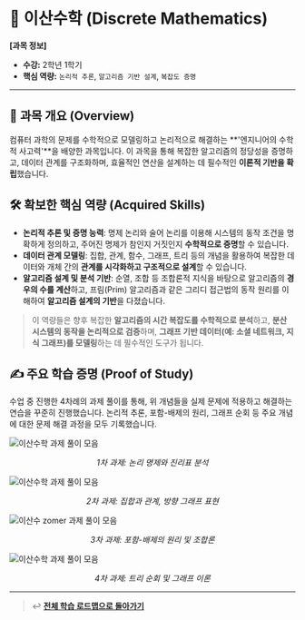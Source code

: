 # 🎲 이산수학 (Discrete Mathematics)

**[과목 정보]**
- **수강:** 2학년 1학기
- **핵심 역량:** `논리적 추론`, `알고리즘 기반 설계`, `복잡도 증명`

---

## 📖 과목 개요 (Overview)
컴퓨터 과학의 문제를 수학적으로 모델링하고 논리적으로 해결하는 **'엔지니어의 수학적 사고력'**을 배양한 과목입니다. 이 과목을 통해 복잡한 알고리즘의 정당성을 증명하고, 데이터 관계를 구조화하며, 효율적인 연산을 설계하는 데 필수적인 **이론적 기반을 확립**했습니다.

## 🛠️ 확보한 핵심 역량 (Acquired Skills)
-   **논리적 추론 및 증명 능력**: 명제 논리와 술어 논리를 이용해 시스템의 동작 조건을 명확하게 정의하고, 주어진 명제가 참인지 거짓인지 **수학적으로 증명**할 수 있습니다.
-   **데이터 관계 모델링**: 집합, 관계, 함수, 그래프, 트리 등의 개념을 활용하여 복잡한 데이터와 개체 간의 **관계를 시각화하고 구조적으로 설계**할 수 있습니다.
-   **알고리즘 설계 및 분석 기반**: 순열, 조합 등 조합론적 지식을 바탕으로 알고리즘의 **경우의 수를 계산**하고, 프림(Prim) 알고리즘과 같은 그리디 접근법의 동작 원리를 이해하여 **알고리즘 설계의 기반**을 다졌습니다.

> 이 역량들은 향후 복잡한 **알고리즘의 시간 복잡도를 수학적으로 분석**하고, **분산 시스템의 동작을 논리적으로 검증**하며, **그래프 기반 데이터(예: 소셜 네트워크, 지식 그래프)를 모델링**하는 데 필수적인 도구가 됩니다.

## ✍️ 주요 학습 증명 (Proof of Study)
수업 중 진행한 4차례의 과제 풀이를 통해, 위 개념들을 실제 문제에 적용하고 해결하는 연습을 꾸준히 진행했습니다. 논리적 추론, 포함-배제의 원리, 그래프 순회 등 주요 개념에 대한 문제 해결 과정을 모두 기록했습니다.

![이산수학 과제 풀이 모음](./assets/discrete-math-assignment-1.jpg)
*<p align="center">1차 과제: 논리 명제와 진리표 분석</p>*

![이산수학 과제 풀이 모음](./assets/discrete-math-assignment-2.jpg)
*<p align="center">2차 과제: 집합과 관계, 방향 그래프 표현</p>*

![이산수 zomer 과제 풀이 모음](./assets/discrete-math-assignment-3.jpg)
*<p align="center">3차 과제: 포함-배제의 원리 및 조합론</p>*

![이산수학 과제 풀이 모음](./assets/discrete-math-assignment-4.jpg)
*<p align="center">4차 과제: 트리 순회 및 그래프 이론</p>*

---
> ↩️ **[전체 학습 로드맵으로 돌아가기](../../README.md)**